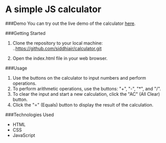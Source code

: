 # A simple JS calculator

###Demo
You can try out the live demo of the calculator [here](https://siddhiair.github.io/calculator/).

###Getting Started
1. Clone the repository to your local machine:
..https://github.com/siddhiair/calculator.git

2. Open the index.html file in your web browser.

###Usage
1. Use the buttons on the calculator to input numbers and perform operations.
2. To perform arithmetic operations, use the buttons: "+", "-", "*", and "/".
3. To clear the input and start a new calculation, click the "AC" (All Clear) button.
4. Click the "=" (Equals) button to display the result of the calculation.


###Technologies Used
- HTML
- CSS
- JavaScript
 
